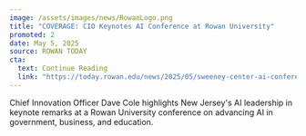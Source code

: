 ```yaml
---
image: /assets/images/news/RowanLogo.png
title: "COVERAGE: CIO Keynotes AI Conference at Rowan University"
promoted: 2
date: May 5, 2025
source: ROWAN TODAY
cta:
  text: Continue Reading
  link: "https://today.rowan.edu/news/2025/05/sweeney-center-ai-conference.html"
---
```

Chief Innovation Officer Dave Cole highlights New Jersey's AI leadership in keynote remarks at a Rowan University conference on advancing AI in government, business, and education. 
